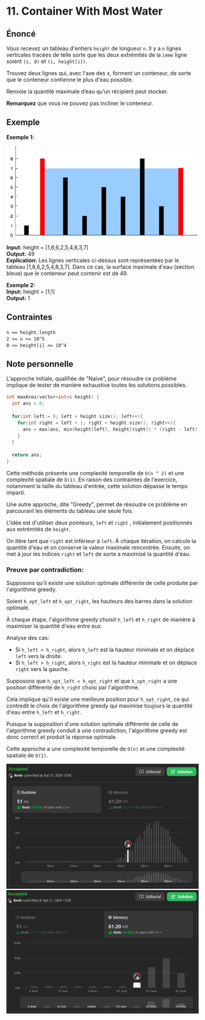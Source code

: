 # 11. Container With Most Water

## Énoncé

Vous recevez un tableau d'entiers `height` de longueur `n`. Il y a `n` lignes verticales tracées de telle sorte que les deux extrémités de la `ième` ligne soient `(i, 0)` et `(i, height[i])`.

Trouvez deux lignes qui, avec l'axe des x, forment un conteneur, de sorte que le conteneur contienne le plus d'eau possible.

Renvoie la quantité maximale d’eau qu’un récipient peut stocker.

**Remarquez** que vous ne pouvez pas incliner le conteneur.

## Exemple

**Exemple 1:**

<img src="./imgs/img1.jpg"/>

**Input:** height = [1,8,6,2,5,4,8,3,7]  
**Output:** 49  
**Explication:** Les lignes verticales ci-dessus sont représentées par le tableau [1,8,6,2,5,4,8,3,7]. Dans ce cas, la surface maximale d'eau (section bleue) que le conteneur peut contenir est de 49.

**Exemple 2:**  
**Input:** height = [1,1]  
**Output:** 1

## Contraintes

`n == height.length`  
`2 <= n <= 10^5`  
`0 <= height[i] <= 10^4`

## Note personnelle

L'approche initiale, qualifiée de "Naive", pour résoudre ce problème implique de tester de manière exhaustive toutes les solutions possibles.

```cpp
int maxArea(vector<int>& height) {
  int ans = 0;

  for(int left = 0; left < height.size(); left++){
    for(int right = left + 1; right < height.size(); right++){
      ans = max(ans, min(height[left], height[right]) * (right - left));
    }
  }

  return ans;
}
```

Cette méthode présente une complexité temporelle de `O(n ^ 2)` et une complexité spatiale de `O(1)`. En raison des contraintes de l'exercice, notamment la taille du tableau d'entrée, cette solution dépasse le temps imparti.

Une autre approche, dite "Greedy", permet de résoudre ce problème en parcourant les éléments du tableau une seule fois.

L'idée est d'utiliser deux pointeurs, `left` et `right` , initialement positionnés aux extrémités de `height`.

On itère tant que `right` est inférieur à `left`. À chaque itération, on calcule la quantité d'eau et on conserve la valeur maximale rencontrée. Ensuite, on met à jour les indices `right` et `left` de sorte a maximisé la quantité d'eau.

### Preuve par contradiction:

Supposons qu'il existe une solution optimale différente de celle produite par l'algorithme greedy.

Soient `h_opt_left` et `h_opt_right`, les hauteurs des barres dans la solution optimale.

À chaque étape, l'algorithme greedy choisit `h_left` et `h_right` de manière à maximiser la quantité d'eau entre eux.

Analyse des cas:

- Si `h_left < h_right`, alors `h_left` est la hauteur minimale et on déplace `left` vers la droite.
- Si `h_left > h_right`, alors `h_right` est la hauteur minimale et on déplace `right` vers la gauche.

Supposons que `h_opt_left < h_opt_right` et que `h_opt_right` a une position différente de `h_right` choisi par l'algorithme.

Cela implique qu'il existe une meilleure position pour `h_opt_right`, ce qui contredit le choix de l'algorithme greedy qui maximise toujours la quantité d'eau entre `h_left` et `h_right`.

Puisque la supposition d'une solution optimale différente de celle de l'algorithme greedy conduit à une contradiction, l'algorithme greedy est donc correct et produit la réponse optimale.

Cette approche a une complexité temporelle de `O(n)` et une complexité spatiale de `O(1)`.

<img src="./imgs/runtime.png"/>
<img src="./imgs/memory.png"/>

